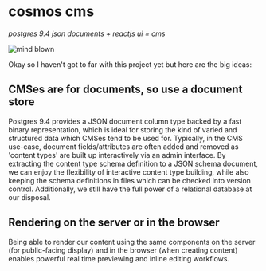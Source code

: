 cosmos cms
======

*postgres 9.4 json documents + reactjs ui = cms*

![mind blown](https://jamesfriend.com.au/files/mind_blown.gif)

Okay so I haven't got to far with this project yet but here are the big ideas:

## CMSes are for documents, so use a document store
Postgres 9.4 provides a JSON document column type backed by a fast binary representation, which is ideal for storing the kind of varied and structured data which CMSes tend to be used for. Typically, in the CMS use-case, document fields/attributes are often added and removed as 'content types' are built up interactively via an admin interface. By extracting the content type schema definition to a JSON schema document, we can enjoy the flexibility of interactive content type building, while also keeping the schema definitions in files which can be checked into version control. Additionally, we still have the full power of a relational database at our disposal.

## Rendering on the server or in the browser

Being able to render our content using the same components on the server (for public-facing display) and in the browser (when creating content) enables powerful real time previewing and inline editing workflows.

